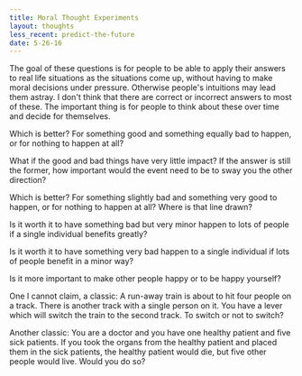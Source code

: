 ```yaml
---
title: Moral Thought Experiments
layout: thoughts
less_recent: predict-the-future
date: 5-26-16
---
```

The goal of these questions is for people to be able to apply their answers to real life situations as the situations come up, without having to make moral decisions under pressure. Otherwise people's intuitions may lead them astray. I don't think that there are correct or incorrect answers to most of these. The important thing is for people to think about these over time and decide for themselves.

Which is better? For something good and something equally bad to happen, or for nothing to happen at all?

What if the good and bad things have very little impact? If the answer is still the former, how important would the event need to be to sway you the other direction?

Which is better? For something slightly bad and something very good to happen, or for nothing to happen at all? Where is that line drawn?

Is it worth it to have something bad but very minor happen to lots of people if a single individual benefits greatly?

Is it worth it to have something very bad happen to a single individual if lots of people benefit in a minor way?

Is it more important to make other people happy or to be happy yourself?

One I cannot claim, a classic: A run-away train is about to hit four people on a track. There is another track with a single person on it. You have a lever which will switch the train to the second track. To switch or not to switch?

Another classic: You are a doctor and you have one healthy patient and five sick patients. If you took the organs from the healthy patient and placed them in the sick patients, the healthy patient would die, but five other people would live. Would you do so?